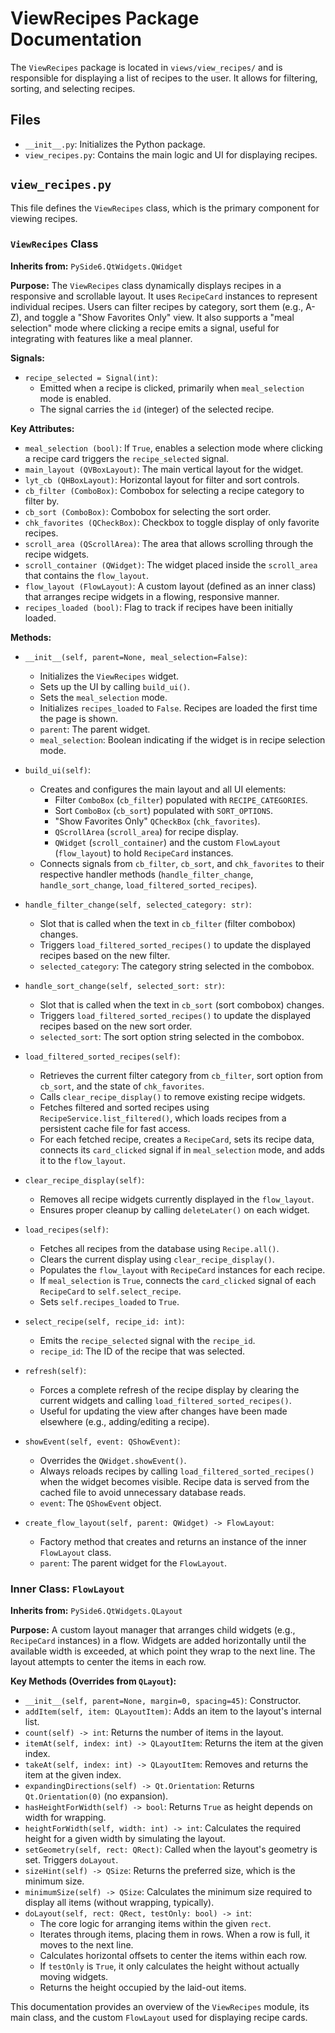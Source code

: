 # ViewRecipes Package Documentation

The `ViewRecipes` package is located in `views/view_recipes/` and is responsible for displaying a list of recipes to the user. It allows for filtering, sorting, and selecting recipes.

## Files

*   `__init__.py`: Initializes the Python package.
*   `view_recipes.py`: Contains the main logic and UI for displaying recipes.

## `view_recipes.py`

This file defines the `ViewRecipes` class, which is the primary component for viewing recipes.

### `ViewRecipes` Class

**Inherits from:** `PySide6.QtWidgets.QWidget`

**Purpose:**
The `ViewRecipes` class dynamically displays recipes in a responsive and scrollable layout. It uses `RecipeCard` instances to represent individual recipes. Users can filter recipes by category, sort them (e.g., A-Z), and toggle a "Show Favorites Only" view. It also supports a "meal selection" mode where clicking a recipe emits a signal, useful for integrating with features like a meal planner.

**Signals:**

*   `recipe_selected = Signal(int)`:
    *   Emitted when a recipe is clicked, primarily when `meal_selection` mode is enabled.
    *   The signal carries the `id` (integer) of the selected recipe.

**Key Attributes:**

*   `meal_selection (bool)`: If `True`, enables a selection mode where clicking a recipe card triggers the `recipe_selected` signal.
*   `main_layout (QVBoxLayout)`: The main vertical layout for the widget.
*   `lyt_cb (QHBoxLayout)`: Horizontal layout for filter and sort controls.
*   `cb_filter (ComboBox)`: Combobox for selecting a recipe category to filter by.
*   `cb_sort (ComboBox)`: Combobox for selecting the sort order.
*   `chk_favorites (QCheckBox)`: Checkbox to toggle display of only favorite recipes.
*   `scroll_area (QScrollArea)`: The area that allows scrolling through the recipe widgets.
*   `scroll_container (QWidget)`: The widget placed inside the `scroll_area` that contains the `flow_layout`.
*   `flow_layout (FlowLayout)`: A custom layout (defined as an inner class) that arranges recipe widgets in a flowing, responsive manner.
*   `recipes_loaded (bool)`: Flag to track if recipes have been initially loaded.

**Methods:**

*   `__init__(self, parent=None, meal_selection=False)`:
    *   Initializes the `ViewRecipes` widget.
    *   Sets up the UI by calling `build_ui()`.
    *   Sets the `meal_selection` mode.
    *   Initializes `recipes_loaded` to `False`. Recipes are loaded the first
        time the page is shown.
    *   `parent`: The parent widget.
    *   `meal_selection`: Boolean indicating if the widget is in recipe selection mode.

*   `build_ui(self)`:
    *   Creates and configures the main layout and all UI elements:
        *   Filter `ComboBox` (`cb_filter`) populated with `RECIPE_CATEGORIES`.
        *   Sort `ComboBox` (`cb_sort`) populated with `SORT_OPTIONS`.
        *   "Show Favorites Only" `QCheckBox` (`chk_favorites`).
        *   `QScrollArea` (`scroll_area`) for recipe display.
        *   `QWidget` (`scroll_container`) and the custom `FlowLayout` (`flow_layout`) to hold `RecipeCard` instances.
    *   Connects signals from `cb_filter`, `cb_sort`, and `chk_favorites` to their respective handler methods (`handle_filter_change`, `handle_sort_change`, `load_filtered_sorted_recipes`).

*   `handle_filter_change(self, selected_category: str)`:
    *   Slot that is called when the text in `cb_filter` (filter combobox) changes.
    *   Triggers `load_filtered_sorted_recipes()` to update the displayed recipes based on the new filter.
    *   `selected_category`: The category string selected in the combobox.

*   `handle_sort_change(self, selected_sort: str)`:
    *   Slot that is called when the text in `cb_sort` (sort combobox) changes.
    *   Triggers `load_filtered_sorted_recipes()` to update the displayed recipes based on the new sort order.
    *   `selected_sort`: The sort option string selected in the combobox.

*   `load_filtered_sorted_recipes(self)`:
    *   Retrieves the current filter category from `cb_filter`, sort option from `cb_sort`, and the state of `chk_favorites`.
    *   Calls `clear_recipe_display()` to remove existing recipe widgets.
    *   Fetches filtered and sorted recipes using `RecipeService.list_filtered()`, which loads recipes from a persistent cache file for fast access.
    *   For each fetched recipe, creates a `RecipeCard`, sets its recipe data, connects its `card_clicked` signal if in `meal_selection` mode, and adds it to the `flow_layout`.

*   `clear_recipe_display(self)`:
    *   Removes all recipe widgets currently displayed in the `flow_layout`.
    *   Ensures proper cleanup by calling `deleteLater()` on each widget.

*   `load_recipes(self)`:
    *   Fetches all recipes from the database using `Recipe.all()`.
    *   Clears the current display using `clear_recipe_display()`.
    *   Populates the `flow_layout` with `RecipeCard` instances for each recipe.
    *   If `meal_selection` is `True`, connects the `card_clicked` signal of each `RecipeCard` to `self.select_recipe`.
    *   Sets `self.recipes_loaded` to `True`.

*   `select_recipe(self, recipe_id: int)`:
    *   Emits the `recipe_selected` signal with the `recipe_id`.
    *   `recipe_id`: The ID of the recipe that was selected.

*   `refresh(self)`:
    *   Forces a complete refresh of the recipe display by clearing the current widgets and calling `load_filtered_sorted_recipes()`.
    *   Useful for updating the view after changes have been made elsewhere (e.g., adding/editing a recipe).

*   `showEvent(self, event: QShowEvent)`:
    *   Overrides the `QWidget.showEvent()`.
    *   Always reloads recipes by calling `load_filtered_sorted_recipes()` when the widget becomes visible. Recipe data is served from the cached file to avoid unnecessary database reads.
    *   `event`: The `QShowEvent` object.

*   `create_flow_layout(self, parent: QWidget) -> FlowLayout`:
    *   Factory method that creates and returns an instance of the inner `FlowLayout` class.
    *   `parent`: The parent widget for the `FlowLayout`.

### Inner Class: `FlowLayout`

**Inherits from:** `PySide6.QtWidgets.QLayout`

**Purpose:**
A custom layout manager that arranges child widgets (e.g., `RecipeCard` instances) in a flow. Widgets are added horizontally until the available width is exceeded, at which point they wrap to the next line. The layout attempts to center the items in each row.

**Key Methods (Overrides from `QLayout`):**

*   `__init__(self, parent=None, margin=0, spacing=45)`: Constructor.
*   `addItem(self, item: QLayoutItem)`: Adds an item to the layout's internal list.
*   `count(self) -> int`: Returns the number of items in the layout.
*   `itemAt(self, index: int) -> QLayoutItem`: Returns the item at the given index.
*   `takeAt(self, index: int) -> QLayoutItem`: Removes and returns the item at the given index.
*   `expandingDirections(self) -> Qt.Orientation`: Returns `Qt.Orientation(0)` (no expansion).
*   `hasHeightForWidth(self) -> bool`: Returns `True` as height depends on width for wrapping.
*   `heightForWidth(self, width: int) -> int`: Calculates the required height for a given width by simulating the layout.
*   `setGeometry(self, rect: QRect)`: Called when the layout's geometry is set. Triggers `doLayout`.
*   `sizeHint(self) -> QSize`: Returns the preferred size, which is the minimum size.
*   `minimumSize(self) -> QSize`: Calculates the minimum size required to display all items (without wrapping, typically).
*   `doLayout(self, rect: QRect, testOnly: bool) -> int`:
    *   The core logic for arranging items within the given `rect`.
    *   Iterates through items, placing them in rows. When a row is full, it moves to the next line.
    *   Calculates horizontal offsets to center the items within each row.
    *   If `testOnly` is `True`, it only calculates the height without actually moving widgets.
    *   Returns the height occupied by the laid-out items.

This documentation provides an overview of the `ViewRecipes` module, its main class, and the custom `FlowLayout` used for displaying recipe cards.
